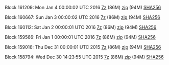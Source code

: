 Block 161209: Mon Jan  4 00:00:02 UTC 2016 [7z](https://transfer.sh/1furwr/bootstrap.dat.20160104.7z) (86M) [zip](https://transfer.sh/uYi7A/bootstrap.dat.20160104.zip) (94M) [SHA256](https://transfer.sh/hoDuS/sha256.txt)

Block 160667: Sun Jan  3 00:00:02 UTC 2016 [7z](https://transfer.sh/1fUFCg/bootstrap.dat.20160103.7z) (86M) [zip](https://transfer.sh/XlEjk/bootstrap.dat.20160103.zip) (94M) [SHA256](https://transfer.sh/183F33/sha256.txt)

Block 160112: Sat Jan  2 00:00:01 UTC 2016 [7z](https://transfer.sh/13Cnru/bootstrap.dat.20160102.7z) (86M) [zip](https://transfer.sh/r9ysi/bootstrap.dat.20160102.zip) (94M) [SHA256](https://transfer.sh/13ezby/sha256.txt)

Block 159566: Fri Jan  1 00:00:01 UTC 2016 [7z](https://transfer.sh/V3eJ6/bootstrap.dat.20160101.7z) (86M) [zip](https://transfer.sh/4pdPs/bootstrap.dat.20160101.zip) (94M) [SHA256](https://transfer.sh/j8flu/sha256.txt)

Block 159016: Thu Dec 31 00:00:01 UTC 2015 [7z](https://transfer.sh/kdb85/bootstrap.dat.20151231.7z) (86M) [zip](https://transfer.sh/Pfyxr/bootstrap.dat.20151231.zip) (94M) [SHA256](https://transfer.sh/1gwhnl/sha256.txt)

Block 158794: Wed Dec 30 14:23:55 UTC 2015 [7z](https://transfer.sh/11y1Eu/bootstrap.dat.20151230.7z) (86M) [zip](https://transfer.sh/aobDp/bootstrap.dat.20151230.zip) (94M) [SHA256](https://transfer.sh/v1GVT/sha256.txt)
